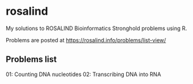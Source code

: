 # rosalind
My solutions to ROSALIND Bioinformatics Stronghold problems using R.

Problems are posted at https://rosalind.info/problems/list-view/

## Problems list
01: Counting DNA nucleotides
02: Transcribing DNA into RNA
